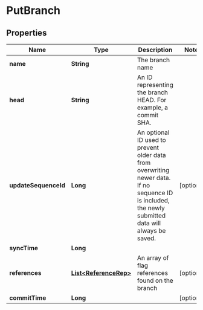 

# PutBranch


## Properties

| Name | Type | Description | Notes |
|------------ | ------------- | ------------- | -------------|
|**name** | **String** | The branch name |  |
|**head** | **String** | An ID representing the branch HEAD. For example, a commit SHA. |  |
|**updateSequenceId** | **Long** | An optional ID used to prevent older data from overwriting newer data. If no sequence ID is included, the newly submitted data will always be saved. |  [optional] |
|**syncTime** | **Long** |  |  |
|**references** | [**List&lt;ReferenceRep&gt;**](ReferenceRep.md) | An array of flag references found on the branch |  [optional] |
|**commitTime** | **Long** |  |  [optional] |



